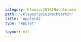 ```yaml
---
category: Klausur2016INachtermin
path: '/Klausur2016INachtermin'
title: 'AppletA1'
type: 'Applet'

layout: nil
---
```

<link type="text/css" href="https://cdnjs.cloudflare.com/ajax/libs/jsxgraph/0.99.6/jsxgraph.css"><link rel="stylesheet" type="text/css" href="//cdnjs.cloudflare.com/ajax/libs/jsxgraph/0.99.7/jsxgraph.css" />
<div id="51639530-09da-44dd-a906-d2bc0a9228b4" class="jxgbox" style="width:500px; height:500px">
<script type="text/javascript">
    (function() {
	const board = JXG.JSXGraph.initBoard('51639530-09da-44dd-a906-d2bc0a9228b4', {
    							boundingbox: [-0.5, 5.5, 5.5, -0.5],
                  axis: true
              });
              
var O = board.create('point', [0,0], {name:'O', fixed:true, size:2, label:{fontsize:15, offset:[-15,-15]}});       
var phi = board.create('slider', [[1.5, 5], [4.5, 5], [0, 60, 90]], {name:'&phi;', label:{fontsize: 18, size:2}});

var P = board.create('point', [
function(){
return 4*Math.sin(phi.Value() / 180 * Math.PI);
},
function(){
return 5*Math.cos(phi.Value() / 180 * Math.PI);
}
], {name:'P', fixed:true, trace: true, color:'green', size:2, label:{fontsize:18}});

var OP = board.create('segment', [O, P], {lastArrow:  {size: 6, type:1}});

var P_T = board.create('text', [2.7, 4.2, function(){ return 'P(' + JXG.toFixed(P.X(), 2) + ', ' + JXG.toFixed(P.Y(), 2) + ')';}], {fontsize:18});

var NR_T = board.create('text', [0, 5.2, '2016 I NT A1'], {fontsize:18})
	
	
})()
  </script>
  </div>
